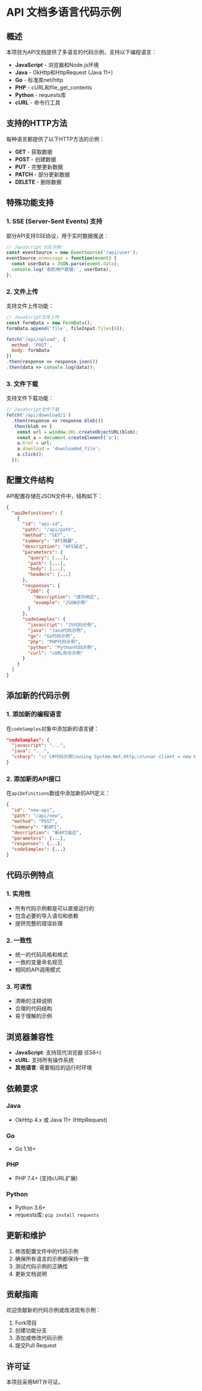 # API 文档多语言代码示例

## 概述

本项目为API文档提供了多语言的代码示例，支持以下编程语言：

- **JavaScript** - 浏览器和Node.js环境
- **Java** - OkHttp和HttpRequest (Java 11+)
- **Go** - 标准库net/http
- **PHP** - cURL和file_get_contents
- **Python** - requests库
- **cURL** - 命令行工具

## 支持的HTTP方法

每种语言都提供了以下HTTP方法的示例：

- **GET** - 获取数据
- **POST** - 创建数据
- **PUT** - 完整更新数据
- **PATCH** - 部分更新数据
- **DELETE** - 删除数据

## 特殊功能支持

### 1. SSE (Server-Sent Events) 支持

部分API支持SSE协议，用于实时数据推送：

```javascript
// JavaScript SSE示例
const eventSource = new EventSource('/api/user');
eventSource.onmessage = function(event) {
  const userData = JSON.parse(event.data);
  console.log('收到用户数据:', userData);
};
```

### 2. 文件上传

支持文件上传功能：

```javascript
// JavaScript文件上传
const formData = new FormData();
formData.append('file', fileInput.files[0]);

fetch('/api/upload', {
  method: 'POST',
  body: formData
})
.then(response => response.json())
.then(data => console.log(data));
```

### 3. 文件下载

支持文件下载功能：

```javascript
// JavaScript文件下载
fetch('/api/download/1')
  .then(response => response.blob())
  .then(blob => {
    const url = window.URL.createObjectURL(blob);
    const a = document.createElement('a');
    a.href = url;
    a.download = 'downloaded_file';
    a.click();
  });
```

## 配置文件结构

API配置存储在JSON文件中，结构如下：

```json
{
  "apiDefinitions": [
    {
      "id": "api-id",
      "path": "/api/path",
      "method": "GET",
      "summary": "API摘要",
      "description": "API描述",
      "parameters": {
        "query": [...],
        "path": [...],
        "body": [...],
        "headers": [...]
      },
      "responses": {
        "200": {
          "description": "成功响应",
          "example": "JSON示例"
        }
      },
      "codeSamples": {
        "javascript": "JS代码示例",
        "java": "Java代码示例",
        "go": "Go代码示例",
        "php": "PHP代码示例",
        "python": "Python代码示例",
        "curl": "cURL命令示例"
      }
    }
  ]
}
```

## 添加新的代码示例

### 1. 添加新的编程语言

在`codeSamples`对象中添加新的语言键：

```json
"codeSamples": {
  "javascript": "...",
  "java": "...",
  "csharp": "// C#代码示例\nusing System.Net.Http;\n\nvar client = new HttpClient();\nvar response = await client.GetAsync(\"https://yourdomain.com/api/user\");\nvar content = await response.Content.ReadAsStringAsync();\nConsole.WriteLine(content);"
}
```

### 2. 添加新的API接口

在`apiDefinitions`数组中添加新的API定义：

```json
{
  "id": "new-api",
  "path": "/api/new",
  "method": "POST",
  "summary": "新API",
  "description": "新API描述",
  "parameters": {...},
  "responses": {...},
  "codeSamples": {...}
}
```

## 代码示例特点

### 1. 实用性
- 所有代码示例都是可以直接运行的
- 包含必要的导入语句和依赖
- 提供完整的错误处理

### 2. 一致性
- 统一的代码风格和格式
- 一致的变量命名规范
- 相同的API调用模式

### 3. 可读性
- 清晰的注释说明
- 合理的代码结构
- 易于理解的示例

## 浏览器兼容性

- **JavaScript**: 支持现代浏览器 (ES6+)
- **cURL**: 支持所有操作系统
- **其他语言**: 需要相应的运行时环境

## 依赖要求

### Java
- OkHttp 4.x 或 Java 11+ (HttpRequest)

### Go
- Go 1.16+

### PHP
- PHP 7.4+ (支持cURL扩展)

### Python
- Python 3.6+
- requests库: `pip install requests`

## 更新和维护

1. 修改配置文件中的代码示例
2. 确保所有语言的示例都保持一致
3. 测试代码示例的正确性
4. 更新文档说明

## 贡献指南

欢迎贡献新的代码示例或改进现有示例：

1. Fork项目
2. 创建功能分支
3. 添加或修改代码示例
4. 提交Pull Request

## 许可证

本项目采用MIT许可证。 